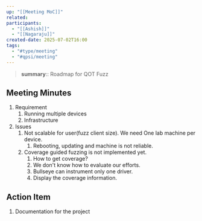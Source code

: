 ```yaml
---
up: "[[Meeting MoC]]"
related: 
participants:
  - "[[Ashish]]"
  - "[[Nagaraju]]"
created-date: 2025-07-02T16:00
tags:
  - "#type/meeting"
  - "#qpsi/meeting"
---
```


> **summary**:: Roadmap for QOT Fuzz

## Meeting Minutes

1. Requirement
	1. Running multiple devices
	2. Infrastructure
2. Issues
	1. Not scalable for user(fuzz client size). We need One lab machine per device.
		1. Rebooting, updating and machine is not reliable.
	2. Coverage guided fuzzing is not implemented yet.
		1. How to get coverage?
		2. We don't know how to evaluate our efforts.
		3. Bullseye can instrument only one driver.
		4. Display the coverage information.

## Action Item

1. Documentation for the project
